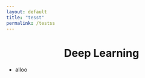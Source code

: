 ```yaml
---
layout: default
title: "tesst"
permalink: /testss
---
```




<h1 align="center"> Deep Learning </h1>

* alloo
